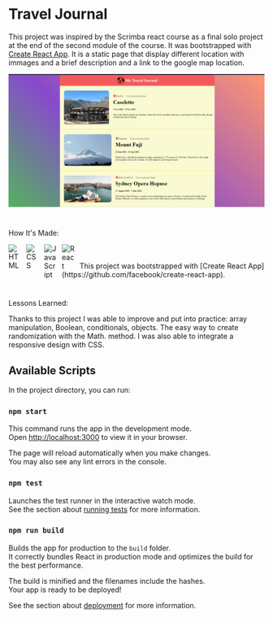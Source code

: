 # Travel Journal

This project was inspired by the Scrimba react course as a final solo project at the end of the second module of the course. It was bootstrapped with [Create React App](https://github.com/facebook/create-react-app). It is a static page that display different location with immages and a brief description and a link to the google map location.

<img width="700px" heigth="900" src="https://github.com/maurobusso/Travel-journal-solo-project/blob/main/reactProject.png">

#

How It's Made: 

<img align="left" alt="HTML" width="25px" style="padding-right:10px;" src="https://cdn.jsdelivr.net/gh/devicons/devicon/icons/html5/html5-plain-wordmark.svg"/>
<img align="left" alt="CSS" width="25px" style="padding-right:10px;" src="https://cdn.jsdelivr.net/gh/devicons/devicon/icons/css3/css3-plain-wordmark.svg" />
<img align="left" alt="JavaScript" width="25px" style="padding-right:10px;" src="https://cdn.jsdelivr.net/gh/devicons/devicon/icons/javascript/javascript-plain.svg" />
<img align="left" alt="React" width="25px" style="padding-right:10px;" src="https://cdn.jsdelivr.net/gh/devicons/devicon/icons/react/react-original-wordmark.svg" />
<br>
<br>
This project was bootstrapped with [Create React App](https://github.com/facebook/create-react-app). 

#

Lessons Learned: 

Thanks to this project I was able to improve and put into practice: array manipulation, Boolean, conditionals, objects. The easy way to create randomization with the Math. method. I was also able to integrate a responsive design with CSS.




## Available Scripts

In the project directory, you can run:

### `npm start`

This command runs the app in the development mode.\
Open [http://localhost:3000](http://localhost:3000) to view it in your browser.

The page will reload automatically when you make changes.\
You may also see any lint errors in the console.

### `npm test`

Launches the test runner in the interactive watch mode.\
See the section about [running tests](https://facebook.github.io/create-react-app/docs/running-tests) for more information.

### `npm run build`

Builds the app for production to the `build` folder.\
It correctly bundles React in production mode and optimizes the build for the best performance.

The build is minified and the filenames include the hashes.\
Your app is ready to be deployed!

See the section about [deployment](https://facebook.github.io/create-react-app/docs/deployment) for more information.

